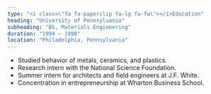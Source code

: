 ```yaml
---
type: "<i class=\"fa fa-paperclip fa-lg fa-fw\"></i>Education"
heading: "University of Pennsylvania"
subheading: "BS, Materials Engineering"
duration: "1994 – 1998"
location: "Philadelphia, Pennsylvania"
---
```


* Studied behavior of metals, ceramics, and plastics.
* Research intern with the National Science Foundation.
* Summer intern for architects and field engineers at J.F. White.
* Concentration in entrepreneurship at Wharton Business School.